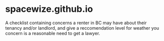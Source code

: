 # spacewize.github.io
A checklist containing concerns a renter in BC may have about their tenancy and/or landlord, and give a reccomendation level for weather you concern is a reasonable need to get a lawyer.
